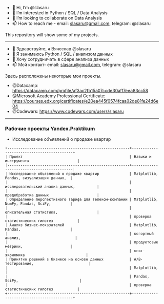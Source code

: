 - 👋 Hi, I’m @slasaru
- 👀 I’m interested in Python / SQL / Data Analysis
- 💞️ I’m looking to collaborate on Data Analysis
- 📫 How to reach me - email: slasaru@gmail.com, telegram: @slasaru 

This repository will show some of my projects.

------------------

- 👋 Здравствуйте, я Вячеслав @slasaru
- 👀 Я занимаюсь Python / SQL / анализом данных
- 💞️ Хочу сотрудничать в сфере анализа данных
- 📫 Мой контакт- email: slasaru@gmail.com, telegram: @slasaru

Здесь расположены некоторые мои проекты.

- @Datacamp: https://datacamp.com/profile/af3ac2fb15a07ccde30aff7eea83cc58
- @Microsoft Academy Professional Certificate: https://courses.edx.org/certificates/e20ea445f0574fcaa02de81fe24d6e04
- @Codewars: https://www.codewars.com/users/slasaru

------------------

### Рабочие проекты Yandex.Praktikum

- Исследование объявлений о продаже квартир
```
+--------------------------------------------------------+-------------------------------------------+
| Проект                                                 | Навыки и инструменты                      |
|--------------------------------------------------------+-------------------------------------------|
| Исследование объявлений о продаже квартир              | Matplotlib, Pandas, визуализация данных,  |
|                                                        | исследовательский анализ данных,          |
|                                                        | предобработка данных                      |
| Определение перспективного тарифа для телеком-компании | Matplotlib, NumPy, Pandas, SciPy,         |
|                                                        | описательная статистика,                  |
|                                                        | проверка статистических гипотез           |
| Анализ бизнес-показателей                              | Matplotlib, Pandas,                       |
|                                                        | когортный анализ,                         |
|                                                        | продуктовые метрики,                      |
|                                                        | юнит-экономика                            |
| Принятие решений в бизнесе на основе данных            | A/B-тестирование,                         |
|                                                        | Matplotlib,                               |
|                                                        | Pandas, SciPy,                            |
|                                                        | проверка статистических гипотез           |
+--------------------------------------------------------+-------------------------------------------+
```
